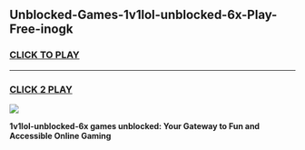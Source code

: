 
## Unblocked-Games-1v1lol-unblocked-6x-Play-Free-inogk
<h3>
<a href="https://premium76.site?title=1v1lol-unblocked-6x&ref=19M">CLICK TO PLAY</a></h3>
<hr>

<h3>
<a href="https://premium76.site?title=1v1lol-unblocked-6x&ref=19M">CLICK 2 PLAY</a>
  
</h3>

<a href="https://premium76.site?title=1v1lol-unblocked-6x&ref=19M"><img src="https://clearcache.store/games.png"></a>


**1v1lol-unblocked-6x games unblocked: Your Gateway to Fun and Accessible Online Gaming**
